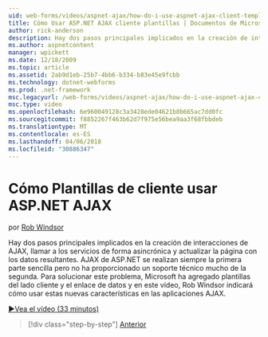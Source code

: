```yaml
---
uid: web-forms/videos/aspnet-ajax/how-do-i-use-aspnet-ajax-client-templates
title: Cómo Usar ASP.NET AJAX cliente plantillas | Documentos de Microsoft
author: rick-anderson
description: Hay dos pasos principales implicados en la creación de interacciones de AJAX, llamar a los servicios de forma asincrónica y actualizar la página con los datos resultantes. H de AJAX de ASP.NET...
ms.author: aspnetcontent
manager: wpickett
ms.date: 12/18/2009
ms.topic: article
ms.assetid: 2ab9d1eb-25b7-4bb6-b334-b83e45e9fcbb
ms.technology: dotnet-webforms
ms.prod: .net-framework
msc.legacyurl: /web-forms/videos/aspnet-ajax/how-do-i-use-aspnet-ajax-client-templates
msc.type: video
ms.openlocfilehash: 6e960049128c3a3428ede04621b8b665ac7dd0fc
ms.sourcegitcommit: f8852267f463b62d7f975e56bea9aa3f68fbbdeb
ms.translationtype: MT
ms.contentlocale: es-ES
ms.lasthandoff: 04/06/2018
ms.locfileid: "30886347"
---
```

<a name="how-do-i-use-aspnet-ajax-client-templates"></a>Cómo Plantillas de cliente usar ASP.NET AJAX
====================
por [Rob Windsor](https://twitter.com/robwindsor)

Hay dos pasos principales implicados en la creación de interacciones de AJAX, llamar a los servicios de forma asincrónica y actualizar la página con los datos resultantes. AJAX de ASP.NET se realizan siempre la primera parte sencilla pero no ha proporcionado un soporte técnico mucho de la segunda. Para solucionar este problema, Microsoft ha agregado plantillas del lado cliente y el enlace de datos y en este vídeo, Rob Windsor indicará cómo usar estas nuevas características en las aplicaciones AJAX.

[&#9654;Vea el vídeo (33 minutos)](https://channel9.msdn.com/Blogs/ASP-NET-Site-Videos/how-do-i-use-aspnet-ajax-client-templates)

> [!div class="step-by-step"]
> [Anterior](how-do-i-customize-error-handling-for-the-aspnet-ajax-updatepanel.md)
